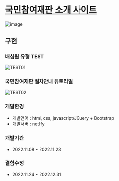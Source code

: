 # <a href="https://www.xn--3e0b39ycphhxbiwjool.kr/summary/intro.php">국민참여재판 소개 사이트<a/>
![image](https://user-images.githubusercontent.com/55049159/210795554-effbd65b-cee7-48dc-b35c-744b1bd93351.png)

## 구현
### 배심원 유형 TEST 
![TEST01](https://user-images.githubusercontent.com/55049159/210797007-7c4ea8c4-312b-4095-a400-71d0313013c3.gif)

### 국민참여재판 절차안내 튜토리얼
![TEST02](https://user-images.githubusercontent.com/55049159/210797437-0cce5080-7619-4943-9a1d-04b682dd25d7.gif)

### 개발환경
- 개발언어 : html, css, javascript/JQuery + Bootstrap
- 개발서버 : netlify 

### 개발기간 
- 2022.11.08 ~ 2022.11.23

### 결함수정 
- 2022.11.24 ~ 2022.12.31


